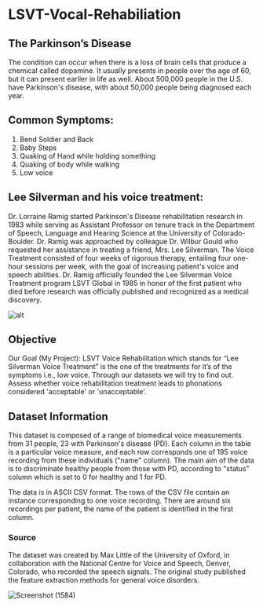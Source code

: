 # LSVT-Vocal-Rehabiliation
## The Parkinson’s Disease

The condition can occur when there is a loss of brain cells that produce a chemical called dopamine. It usually presents in people over the age of 60, but it can present earlier in life as well. About 500,000 people in the U.S. have Parkinson's disease, with about 50,000 people being diagnosed each year. 

## Common Symptoms: 
1. Bend Soldier and Back 
2. Baby Steps 
3. Quaking of Hand while holding something 
4. Quaking of body while walking 
5. Low voice 

## Lee Silverman and his voice treatment:
Dr. Lorraine Ramig started Parkinson's Disease rehabilitation research in 1983 while serving as Assistant Professor on tenure track in the Department of Speech, Language and Hearing Science at the University of Colorado-Boulder. Dr. Ramig was approached by colleague Dr. Wilbur Gould who requested her assistance in treating a friend, Mrs. Lee Silverman. The Voice Treatment consisted of four weeks of rigorous therapy, entailing four one-hour sessions per week, with the goal of increasing patient's voice and speech abilities. Dr. Ramig officially founded the Lee Silverman Voice Treatment program LSVT Global in 1985 in honor of the first patient who died before research was officially published and recognized as a medical discovery.

![alt](https://parkinsonsdisease.net/wp-content/uploads/2019/03/chronic-pain-management-9635-custom@2x.gif)

## Objective
Our Goal (My Project): LSVT Voice Rehabilitation which stands for “Lee Silverman Voice Treatment” is the one of the treatments for it’s of the symptoms i.e., low voice. Through our datasets we will try to find out. Assess whether voice rehabilitation treatment leads to phonations considered 'acceptable' or 'unacceptable'.

## Dataset Information
This dataset is composed of a range of biomedical voice measurements from 31 people, 23 with Parkinson's disease (PD). Each column in the table is a particular voice measure, and each row corresponds one of 195 voice recording from these individuals ("name" column). The main aim of the data is to discriminate healthy people from those with PD, according to "status" column which is set to 0 for healthy and 1 for PD.

The data is in ASCII CSV format. The rows of the CSV file contain an instance corresponding to one voice recording. There are around six recordings per patient, the name of the patient is identified in the first column.

### Source
The dataset was created by Max Little of the University of Oxford, in collaboration with the National Centre for Voice and Speech, Denver, Colorado, who recorded the speech signals. The original study published the feature extraction methods for general voice disorders.

![Screenshot (1584)](https://user-images.githubusercontent.com/73738414/142862332-b815e0c5-4eab-4ac1-adcf-9ebeeb0a81be.png)


